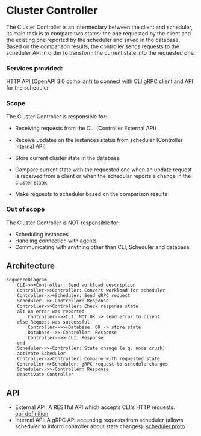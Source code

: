 # Cluster Controller

The Cluster Controller is an intermediary between the client and scheduler, its main task is to compare two states: the one requested by the client and the existing one reported by the scheduler and saved in the database. Based on the comparison results, the controller sends requests to the scheduler API in order to transform the current state into the requested one.

### Services provided:

HTTP API (OpenAPI 3.0 compliant) to connect with CLI
gRPC client and API for the scheduler

### Scope

The Cluster Controller is responsible for:

- Receiving requests from the CLI (Controller External API)

- Receive updates on the instances status from scheduler (Controller Internal API)
- Store current cluster state in the database
- Compare current state with the requested one when an update request is received from a client or when the schedular reports a change in the cluster state.
- Make requests to scheduler based on the comparison results

### Out of scope

The Cluster Controller is NOT responsible for:

- Scheduling instances
- Handling connection with agents
- Communicating with anything other than CLI, Scheduler and database

## Architecture

```mermaid
sequenceDiagram
    CLI->>+Controller: Send workload description
    Controller->>Controller: Convert workload for scheduler
    Controller->>+Scheduler: Send gRPC request
    Scheduler-->>-Controller: Response
    Controller->>Controller: Check response state
    alt An error was reported
        Controller-->>CLI: NOT OK -> send error to client
    else Request was successful
        Controller-->>+Database: OK -> store state
        Database-->>-Controller: Response
        Controller-->>-CLI: Response
    end
    Scheduler->>+Controller: State change (e.g. node crush)
    activate Scheduler
    Controller->>Controller: Compare with requested state
    Controller->>Scheduler: gRPC request to schedule changes
    Scheduler-->>-Controller: Response
    deactivate Controller
```

## API

- External API: A RESTful API which accepts CLI's HTTP requests.
  [api_definition](./api_definition.yaml)
- Internal API: A gRPC API accepting requests from scheduler (allows scheduler to inform controller about state changes).
  [scheduler.proto](./scheduler.proto)
